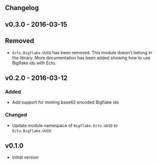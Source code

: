 ## Changelog

## v0.3.0 - 2016-03-15
## Removed
* `Ecto.Bigflake.UUID` has been removed. This module doesn't belong in the library. More documentation has been added
showing how to use Bigflake ids with Ecto.

## v0.2.0 - 2016-03-12
### Added
* Add support for minting base62 encoded Bigflake ids
### Changed
* Update module namespace of `Bigflake.Ecto.UUID` to `Ecto.Bigflake.UUID`

## v0.1.0

* Initial version
